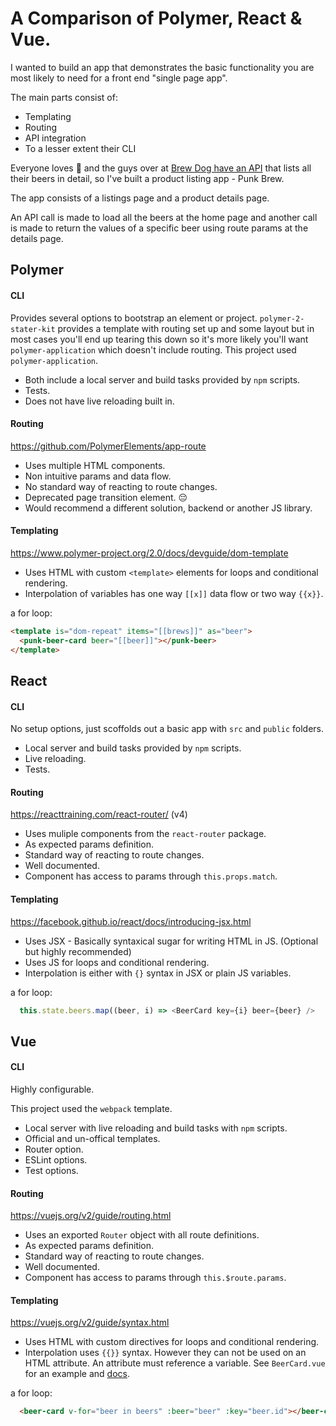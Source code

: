 # A Comparison of Polymer, React & Vue.
I wanted to build an app that demonstrates the basic functionality you are most likely to need for a front end "single page app".

The main parts consist of:
- Templating
- Routing
- API integration
- To a lesser extent their CLI

Everyone loves :beer: and the guys over at [Brew Dog have an API](https://punkapi.com/) that lists all their beers in detail, so I've built a product listing app - Punk Brew.

The app consists of a listings page and a product details page.

An API call is made to load all the beers at the home page and another call is made to return the values
of a specific beer using route params at the details page.


## Polymer
#### CLI
Provides several options to bootstrap an element or project.
`polymer-2-stater-kit` provides a template with routing set up and some layout but in most cases you'll end up tearing this down so it's more likely you'll want `polymer-application` which doesn't include routing.
This project used `polymer-application`.

- Both include a local server and build tasks provided by `npm` scripts.
- Tests.
- Does not have live reloading built in.

#### Routing
https://github.com/PolymerElements/app-route
- Uses multiple HTML components.
- Non intuitive params and data flow.
- No standard way of reacting to route changes.
- Deprecated page transition element. 😔
- Would recommend a different solution, backend or another JS library.

#### Templating
https://www.polymer-project.org/2.0/docs/devguide/dom-template

- Uses HTML with custom `<template>` elements for loops and conditional rendering.
- Interpolation of variables has one way `[[x]]` data flow or two way `{{x}}`.

a for loop:
```HTML
<template is="dom-repeat" items="[[brews]]" as="beer">
  <punk-beer-card beer="[[beer]]"></punk-beer>
</template>
```



## React
#### CLI
No setup options, just scoffolds out a basic app with `src` and `public` folders.
- Local server and build tasks provided by `npm` scripts.
- Live reloading.
- Tests.

#### Routing
https://reacttraining.com/react-router/ (v4)
- Uses muliple components from the `react-router` package.
- As expected params definition.
- Standard way of reacting to route changes.
- Well documented.
- Component has access to params through `this.props.match`.

#### Templating
https://facebook.github.io/react/docs/introducing-jsx.html

- Uses JSX - Basically syntaxical sugar for writing HTML in JS. (Optional but highly recommended)
- Uses JS for loops and conditional rendering.
- Interpolation is either with `{}` syntax in JSX or plain JS variables.

a for loop:
```javascript
  this.state.beers.map((beer, i) => <BeerCard key={i} beer={beer} />
```


## Vue
#### CLI
Highly configurable.

This project used the `webpack` template.

- Local server with live reloading and build tasks with `npm` scripts.
- Official and un-offical templates.
- Router option.
- ESLint options.
- Test options.

#### Routing
https://vuejs.org/v2/guide/routing.html
- Uses an exported `Router` object with all route definitions.
- As expected params definition.
- Standard way of reacting to route changes.
- Well documented.
- Component has access to params through `this.$route.params`.

#### Templating
https://vuejs.org/v2/guide/syntax.html

- Uses HTML with custom directives for loops and conditional rendering.
- Interpolation uses `{{}}` syntax. However they can not be used on an HTML attribute. An attribute must reference a variable. See `BeerCard.vue` for an example and [docs](https://vuejs.org/v2/guide/syntax.html#Attributes).

a for loop:
```HTML
  <beer-card v-for="beer in beers" :beer="beer" :key="beer.id"></beer-card>
```
